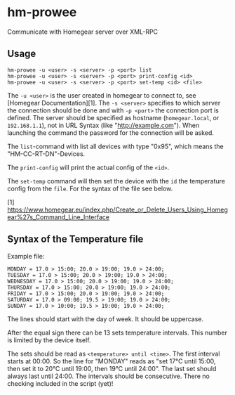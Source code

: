 # hm-prowee
Communicate with Homegear server over XML-RPC

## Usage

    hm-prowee -u <user> -s <server> -p <port> list
    hm-prowee -u <user> -s <server> -p <port> print-config <id>
    hm-prowee -u <user> -s <server> -p <port> set-temp <id> <file>

The `-u <user>` is the user created in homegear to connect to, see [Homegear Documentation][1]. The `-s <server>` specifies to which server the connection should be done and with `-p <port>` the connection port is defined.
The server should be specified as hostname (`homegear.local`, or `192.168.1.1`), not in URL Syntax (like "http://example.com"). When launching the command the password for the connection will be asked.

The `list`-command with list all devices with type "0x95", which means the "HM-CC-RT-DN"-Devices.

The `print-config` will print the actual config of the `<id>`.

The `set-temp` command will then set the device with the `id` the temperature config from the `file`. For the syntax of the file see below.

[1] https://www.homegear.eu/index.php/Create_or_Delete_Users_Using_Homegear%27s_Command_Line_Interface

## Syntax of the Temperature file

Example file:

    MONDAY = 17.0 > 15:00; 20.0 > 19:00; 19.0 > 24:00;
    TUESDAY = 17.0 > 15:00; 20.0 > 19:00; 19.0 > 24:00;
    WEDNESDAY = 17.0 > 15:00; 20.0 > 19:00; 19.0 > 24:00;
    THURSDAY = 17.0 > 15:00; 20.0 > 19:00; 19.0 > 24:00;
    FRIDAY = 17.0 > 15:00; 20.0 > 19:00; 19.0 > 24:00;
    SATURDAY = 17.0 > 09:00; 19.5 > 19:00; 19.0 > 24:00;
    SUNDAY = 17.0 > 10:00; 19.5 > 19:00; 19.0 > 24:00;

The lines should start with the day of week. It should be uppercase.

After the equal sign there can be 13 sets temperature intervals. This number is limited by the device itself.

The sets should be read as `<temperature> until <time>`. The first interval starts at 00:00. So the line for "MONDAY" reads as "set 17°C until 15:00, then set it to 20°C until 19:00, then 19°C until 24:00". The last set should always last until 24:00. The intervals should be consecutive.
There no checking included in the script (yet)!
